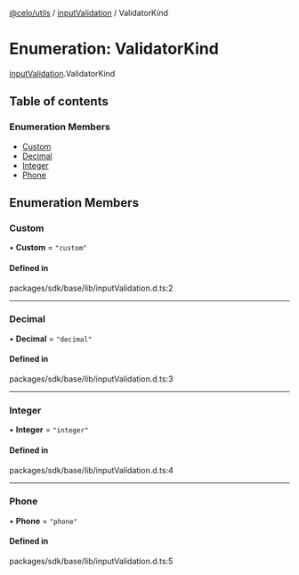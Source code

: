 [@celo/utils](../README.md) / [inputValidation](../modules/inputValidation.md) / ValidatorKind

# Enumeration: ValidatorKind

[inputValidation](../modules/inputValidation.md).ValidatorKind

## Table of contents

### Enumeration Members

- [Custom](inputValidation.ValidatorKind.md#custom)
- [Decimal](inputValidation.ValidatorKind.md#decimal)
- [Integer](inputValidation.ValidatorKind.md#integer)
- [Phone](inputValidation.ValidatorKind.md#phone)

## Enumeration Members

### Custom

• **Custom** = ``"custom"``

#### Defined in

packages/sdk/base/lib/inputValidation.d.ts:2

___

### Decimal

• **Decimal** = ``"decimal"``

#### Defined in

packages/sdk/base/lib/inputValidation.d.ts:3

___

### Integer

• **Integer** = ``"integer"``

#### Defined in

packages/sdk/base/lib/inputValidation.d.ts:4

___

### Phone

• **Phone** = ``"phone"``

#### Defined in

packages/sdk/base/lib/inputValidation.d.ts:5
